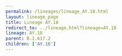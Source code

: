 ```yaml
---
permalink: /lineages/lineage_AY.18.html
layout: lineage_page
title: Lineage AY.18
redirect_to: ../lineage.html?lineage=AY.18
lineage: AY.18
parent: B.1.617.2
children: ['AY.18']
---
```


